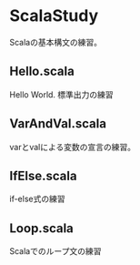 # ScalaStudy
Scalaの基本構文の練習。

## Hello.scala
Hello World.
標準出力の練習

## VarAndVal.scala
varとvalによる変数の宣言の練習。

## IfElse.scala
if-else式の練習

## Loop.scala
Scalaでのループ文の練習
